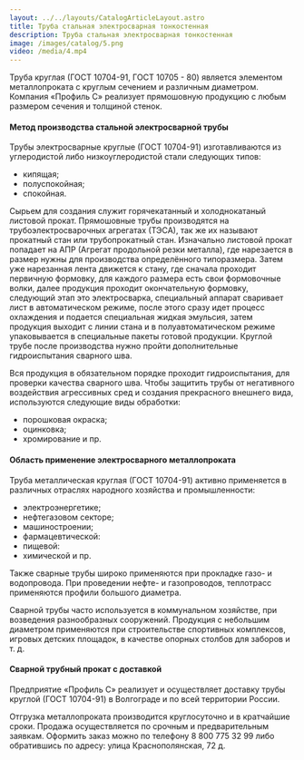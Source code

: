 ```yaml
---
layout: ../../layouts/CatalogArticleLayout.astro
title: Труба стальная электросварная тонкостенная
description: Труба стальная электросварная тонкостенная
image: /images/catalog/5.png
video: /media/4.mp4
---
```


Труба круглая (ГОСТ 10704-91, ГОСТ 10705 - 80) является элементом металлопроката с круглым сечением и различным диаметром. Компания «Профиль С» реализует прямошовную продукцию с любым размером сечения и толщиной стенок.

#### Метод производства стальной электросварной трубы

Трубы электросварные круглые (ГОСТ 10704-91) изготавливаются из углеродистой либо низкоуглеродистой стали следующих типов:

- кипящая;
- полуспокойная;
- спокойная.

Сырьем для создания служит горячекатанный и холоднокатаный листовой прокат. Прямошовные трубы производятся на трубоэлектросварочных агрегатах (ТЭСА), так же их называют прокатный стан или трубопрокатный стан. Изначально листовой прокат попадает на АПР (Агрегат продольной резки металла), где нарезается в размер нужны для производства определённого типоразмера. Затем уже нарезанная лента движется к стану, где сначала проходит первичную формовку, для каждого размера есть свои формовочные волки, далее продукция проходит окончательную формовку, следующий этап это электросварка, специальный аппарат сваривает лист в автоматическом режиме, после этого сразу идет процесс охлаждения и подается специальная жидкая эмульсия, затем продукция выходит с линии стана и в полуавтоматическом режиме упаковывается в специальные пакеты готовой продукции. Круглой трубе после производства нужно пройти дополнительные гидроиспытания сварного шва.

Вся продукция в обязательном порядке проходит гидроиспытания, для проверки качества сварного шва.
Чтобы защитить трубы от негативного воздействия агрессивных сред и создания прекрасного внешнего вида, используются следующие виды обработки:

- порошковая окраска;
- оцинковка;
- хромирование и пр.

#### Область применение электросварного металлопроката

Труба металлическая круглая (ГОСТ 10704-91) активно применяется в различных отраслях народного хозяйства и промышленности:

- электроэнергетике;
- нефтегазовом секторе;
- машиностроении;
- фармацевтической:
- пищевой:
- химической и пр.

Также сварные трубы широко применяются при прокладке газо- и водопровода. При проведении нефте- и газопроводов, теплотрасс применяются профили большого диаметра.

Сварной трубы часто используется в коммунальном хозяйстве, при возведения разнообразных сооружений. Продукция с небольшим диаметром применяются при строительстве спортивных комплексов, игровых детских площадок, в качестве опорных столбов для заборов и т. д.

#### Сварной трубный прокат с доставкой

Предприятие «Профиль С» реализует и осуществляет доставку трубы круглой (ГОСТ 10704-91) в Волгограде и по всей территории России.

Отгрузка металлопроката производится круглосуточно и в кратчайшие сроки. Продажа осуществляется по срочным и предварительным заявкам. Оформить заказ можно по телефону 8 800 775 32 99 либо обратившись по адресу: улица Краснополянская, 72 д.
